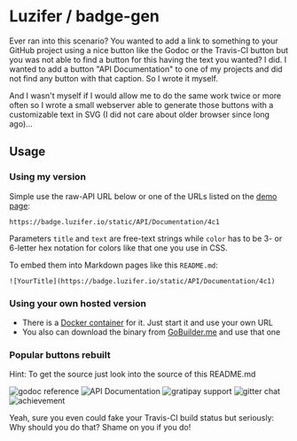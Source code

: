 # Luzifer / badge-gen

Ever ran into this scenario? You wanted to add a link to something to your GitHub project using a nice button like the Godoc or the Travis-CI button but you was not able to find a button for this having the text you wanted? I did. I wanted to add a button "API Documentation" to one of my projects and did not find any button with that caption. So I wrote it myself.

And I wasn't myself if I would allow me to do the same work twice or more often so I wrote a small webserver able to generate those buttons with a customizable text in SVG (I did not care about older browser since long ago)…

## Usage

### Using my version

Simple use the raw-API URL below or one of the URLs listed on the [demo page](https://badge.luzifer.io/):

```
https://badge.luzifer.io/static/API/Documentation/4c1
```

Parameters `title` and `text` are free-text strings while `color` has to be 3- or 6-letter hex notation for colors like that one you use in CSS.

To embed them into Markdown pages like this `README.md`:

```
![YourTitle](https://badge.luzifer.io/static/API/Documentation/4c1)
```

### Using your own hosted version

- There is a [Docker container](https://quay.io/repository/luzifer/badge-gen) for it. Just start it and use your own URL
- You also can download the binary from [GoBuilder.me](https://gobuilder.me/github.com/Luzifer/badge-gen) and use that one

### Popular buttons rebuilt

Hint: To get the source just look into the source of this README.md

![godoc reference](https://badge.luzifer.io/static/godoc/reference/5d79b5)
![API Documentation](https://badge.luzifer.io/static/API/Documentation/4c1)
![gratipay support](https://badge.luzifer.io/static/gratipay/support%20myproject/4c1)
![gitter chat](https://badge.luzifer.io/static/GITTER/JOIN%20CHAT/1dce73)
![achievement](https://badge.luzifer.io/static/Achievement/You%20found%20a%20badge!/911)

Yeah, sure you even could fake your Travis-CI build status but seriously: Why should you do that? Shame on you if you do!
